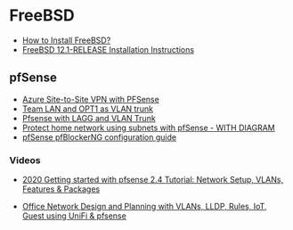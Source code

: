 # FreeBSD

- [How to Install FreeBSD?](https://www.educba.com/install-freebsd/)
- [FreeBSD 12.1-RELEASE Installation Instructions](https://www.freebsd.org/releases/12.1R/installation.html)

## pfSense

- [Azure Site-to-Site VPN with PFSense](https://thetechl33t.com/2020/05/18/azure-site-to-site-vpn-with-pfsense/)
- [Team LAN and OPT1 as VLAN trunk](https://www.reddit.com/r/PFSENSE/comments/hvovk1/team_lan_and_opt1_as_vlan_trunk/?utm_source=amp&utm_medium=&utm_content=post_body)
- [Pfsense with LAGG and VLAN Trunk](https://forums.lawrencesystems.com/t/pfsense-with-lagg-and-vlan-trunk/5271)
- [Protect home network using subnets with pfSense - WITH DIAGRAM](https://netosec.com/protect-home-network/)
- [pfSense pfBlockerNG configuration guide](https://nguvu.org/pfsense/pfSense-pfblockerng-configuration-guide/)

### Videos

- [2020 Getting started with pfsense 2.4 Tutorial: Network Setup, VLANs, Features & Packages](https://www.youtube.com/watch?v=fsdm5uc_LsU&feature=youtu.be)

- [Office Network Design and Planning with VLANs, LLDP, Rules, IoT, Guest using UniFi & pfsense](https://youtu.be/ouARr-4chJ8
 )

